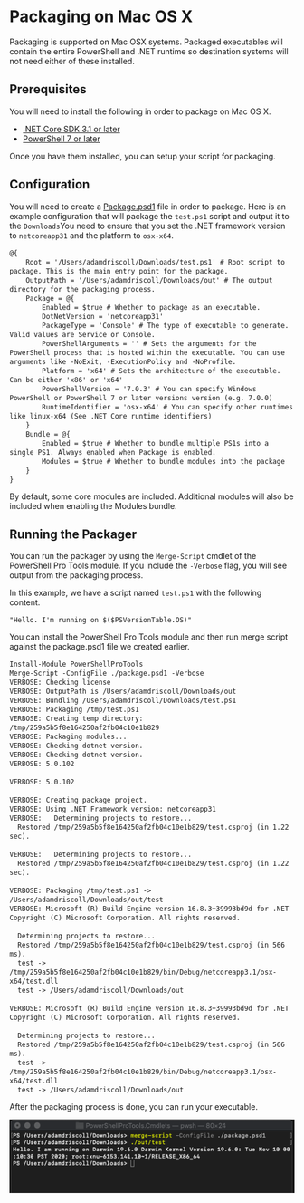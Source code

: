# Packaging on Mac OS X

Packaging is supported on Mac OSX systems. Packaged executables will contain the entire PowerShell and .NET runtime so destination systems will not need either of these installed. 

## Prerequisites 

You will need to install the following in order to package on Mac OS X.

* [.NET Core SDK 3.1 or later](https://docs.microsoft.com/en-us/dotnet/core/install/macos)
* [PowerShell 7 or later](https://docs.microsoft.com/en-us/powershell/scripting/install/installing-powershell-core-on-macos?view=powershell-7.1)

Once you have them installed, you can setup your script for packaging. 

## Configuration

You will need to create a [Package.psd1](package.psd1.md) file in order to package. Here is an example configuration that will package the `test.ps1` script and output it to the `Downloads`You need to ensure that you set the .NET framework version to `netcoreapp31` and the platform to `osx-x64`. 

```text
@{
    Root = '/Users/adamdriscoll/Downloads/test.ps1' # Root script to package. This is the main entry point for the package. 
    OutputPath = '/Users/adamdriscoll/Downloads/out' # The output directory for the packaging process. 
    Package = @{
        Enabled = $true # Whether to package as an executable. 
        DotNetVersion = 'netcoreapp31'
        PackageType = 'Console' # The type of executable to generate. Valid values are Service or Console. 
        PowerShellArguments = '' # Sets the arguments for the PowerShell process that is hosted within the executable. You can use arguments like -NoExit, -ExecutionPolicy and -NoProfile.
        Platform = 'x64' # Sets the architecture of the executable. Can be either 'x86' or 'x64'
        PowerShellVersion = '7.0.3' # You can specify Windows PowerShell or PowerShell 7 or later versions version (e.g. 7.0.0)
        RuntimeIdentifier = 'osx-x64' # You can specify other runtimes like linux-x64 (See .NET Core runtime identifiers)
    }
    Bundle = @{
        Enabled = $true # Whether to bundle multiple PS1s into a single PS1. Always enabled when Package is enabled. 
        Modules = $true # Whether to bundle modules into the package
    }
}
```

By default, some core modules are included. Additional modules will also be included when enabling the Modules bundle. 

## Running the Packager

You can run the packager by using the `Merge-Script` cmdlet of the PowerShell Pro Tools module. If you include the `-Verbose` flag, you will see output from the packaging process. 

In this example, we have a script named `test.ps1` with the following content. 

```text
"Hello. I'm running on $($PSVersionTable.OS)"
```

You can install the PowerShell Pro Tools module and then run merge script against the package.psd1 file we created earlier. 

```text
Install-Module PowerShellProTools
Merge-Script -ConfigFile ./package.psd1 -Verbose
VERBOSE: Checking license
VERBOSE: OutputPath is /Users/adamdriscoll/Downloads/out
VERBOSE: Bundling /Users/adamdriscoll/Downloads/test.ps1
VERBOSE: Packaging /tmp/test.ps1
VERBOSE: Creating temp directory: /tmp/259a5b5f8e164250af2fb04c10e1b829
VERBOSE: Packaging modules...
VERBOSE: Checking dotnet version.
VERBOSE: Checking dotnet version.
VERBOSE: 5.0.102

VERBOSE: 5.0.102

VERBOSE: Creating package project.
VERBOSE: Using .NET Framework version: netcoreapp31
VERBOSE:   Determining projects to restore...
  Restored /tmp/259a5b5f8e164250af2fb04c10e1b829/test.csproj (in 1.22 sec).

VERBOSE:   Determining projects to restore...
  Restored /tmp/259a5b5f8e164250af2fb04c10e1b829/test.csproj (in 1.22 sec).

VERBOSE: Packaging /tmp/test.ps1 -> /Users/adamdriscoll/Downloads/out/test
VERBOSE: Microsoft (R) Build Engine version 16.8.3+39993bd9d for .NET
Copyright (C) Microsoft Corporation. All rights reserved.

  Determining projects to restore...
  Restored /tmp/259a5b5f8e164250af2fb04c10e1b829/test.csproj (in 566 ms).
  test -> /tmp/259a5b5f8e164250af2fb04c10e1b829/bin/Debug/netcoreapp3.1/osx-x64/test.dll
  test -> /Users/adamdriscoll/Downloads/out

VERBOSE: Microsoft (R) Build Engine version 16.8.3+39993bd9d for .NET
Copyright (C) Microsoft Corporation. All rights reserved.

  Determining projects to restore...
  Restored /tmp/259a5b5f8e164250af2fb04c10e1b829/test.csproj (in 566 ms).
  test -> /tmp/259a5b5f8e164250af2fb04c10e1b829/bin/Debug/netcoreapp3.1/osx-x64/test.dll
  test -> /Users/adamdriscoll/Downloads/out
```

After the packaging process is done, you can run your executable. 

![](../../.gitbook/assets/image%20%2863%29.png)


